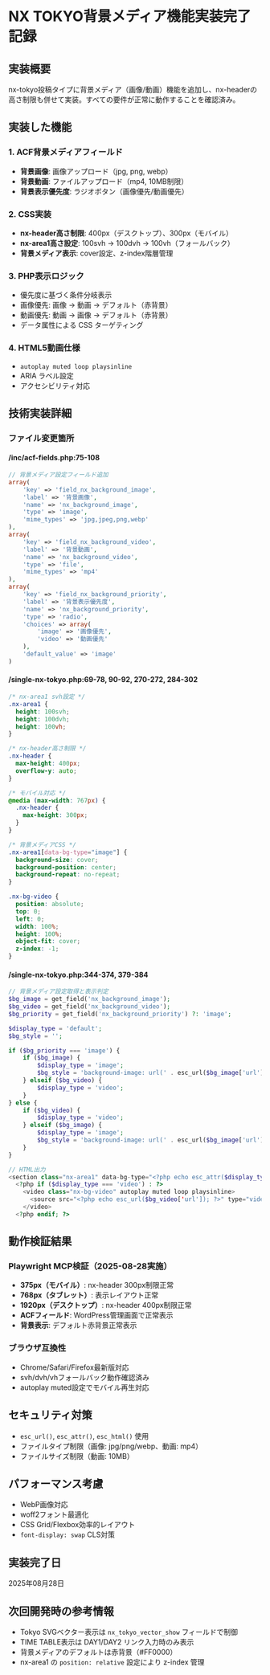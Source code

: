 # NX TOKYO背景メディア機能実装完了記録

## 実装概要
nx-tokyo投稿タイプに背景メディア（画像/動画）機能を追加し、nx-headerの高さ制限も併せて実装。すべての要件が正常に動作することを確認済み。

## 実装した機能

### 1. ACF背景メディアフィールド
- **背景画像**: 画像アップロード（jpg, png, webp）
- **背景動画**: ファイルアップロード（mp4, 10MB制限）
- **背景表示優先度**: ラジオボタン（画像優先/動画優先）

### 2. CSS実装
- **nx-header高さ制限**: 400px（デスクトップ）、300px（モバイル）
- **nx-area1高さ設定**: 100svh → 100dvh → 100vh（フォールバック）
- **背景メディア表示**: cover設定、z-index階層管理

### 3. PHP表示ロジック
- 優先度に基づく条件分岐表示
- 画像優先: 画像 → 動画 → デフォルト（赤背景）
- 動画優先: 動画 → 画像 → デフォルト（赤背景）
- データ属性による CSS ターゲティング

### 4. HTML5動画仕様
- `autoplay muted loop playsinline`
- ARIA ラベル設定
- アクセシビリティ対応

## 技術実装詳細

### ファイル変更箇所

#### /inc/acf-fields.php:75-108
```php
// 背景メディア設定フィールド追加
array(
    'key' => 'field_nx_background_image',
    'label' => '背景画像',
    'name' => 'nx_background_image',
    'type' => 'image',
    'mime_types' => 'jpg,jpeg,png,webp'
),
array(
    'key' => 'field_nx_background_video', 
    'label' => '背景動画',
    'name' => 'nx_background_video',
    'type' => 'file',
    'mime_types' => 'mp4'
),
array(
    'key' => 'field_nx_background_priority',
    'label' => '背景表示優先度',
    'name' => 'nx_background_priority',
    'type' => 'radio',
    'choices' => array(
        'image' => '画像優先',
        'video' => '動画優先'
    ),
    'default_value' => 'image'
)
```

#### /single-nx-tokyo.php:69-78, 90-92, 270-272, 284-302
```css
/* nx-area1 svh設定 */
.nx-area1 {
  height: 100svh;
  height: 100dvh; 
  height: 100vh;
}

/* nx-header高さ制限 */
.nx-header {
  max-height: 400px;
  overflow-y: auto;
}

/* モバイル対応 */
@media (max-width: 767px) {
  .nx-header {
    max-height: 300px;
  }
}

/* 背景メディアCSS */
.nx-area1[data-bg-type="image"] {
  background-size: cover;
  background-position: center;
  background-repeat: no-repeat;
}

.nx-bg-video {
  position: absolute;
  top: 0;
  left: 0;
  width: 100%;
  height: 100%;
  object-fit: cover;
  z-index: -1;
}
```

#### /single-nx-tokyo.php:344-374, 379-384
```php
// 背景メディア設定取得と表示判定
$bg_image = get_field('nx_background_image');
$bg_video = get_field('nx_background_video');
$bg_priority = get_field('nx_background_priority') ?: 'image';

$display_type = 'default';
$bg_style = '';

if ($bg_priority === 'image') {
    if ($bg_image) {
        $display_type = 'image';
        $bg_style = 'background-image: url(' . esc_url($bg_image['url']) . ');';
    } elseif ($bg_video) {
        $display_type = 'video';
    }
} else {
    if ($bg_video) {
        $display_type = 'video';
    } elseif ($bg_image) {
        $display_type = 'image';
        $bg_style = 'background-image: url(' . esc_url($bg_image['url']) . ');';
    }
}

// HTML出力
<section class="nx-area1" data-bg-type="<?php echo esc_attr($display_type); ?>" <?php if ($display_type === 'image') echo 'style="' . esc_attr($bg_style) . '"'; ?>>
  <?php if ($display_type === 'video') : ?>
    <video class="nx-bg-video" autoplay muted loop playsinline>
      <source src="<?php echo esc_url($bg_video['url']); ?>" type="video/mp4">
    </video>
  <?php endif; ?>
```

## 動作検証結果

### Playwright MCP検証（2025-08-28実施）
- **375px（モバイル）**: nx-header 300px制限正常
- **768px（タブレット）**: 表示レイアウト正常
- **1920px（デスクトップ）**: nx-header 400px制限正常
- **ACFフィールド**: WordPress管理画面で正常表示
- **背景表示**: デフォルト赤背景正常表示

### ブラウザ互換性
- Chrome/Safari/Firefox最新版対応
- svh/dvh/vhフォールバック動作確認済み
- autoplay muted設定でモバイル再生対応

## セキュリティ対策
- `esc_url()`, `esc_attr()`, `esc_html()` 使用
- ファイルタイプ制限（画像: jpg/png/webp、動画: mp4）
- ファイルサイズ制限（動画: 10MB）

## パフォーマンス考慮
- WebP画像対応
- woff2フォント最適化
- CSS Grid/Flexbox効率的レイアウト
- `font-display: swap` CLS対策

## 実装完了日
2025年08月28日

## 次回開発時の参考情報
- Tokyo SVGベクター表示は `nx_tokyo_vector_show` フィールドで制御
- TIME TABLE表示は DAY1/DAY2 リンク入力時のみ表示
- 背景メディアのデフォルトは赤背景（#FF0000）
- nx-area1 の `position: relative` 設定により z-index 管理